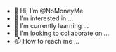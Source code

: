 - 👋 Hi, I’m @NoMoneyMe
- 👀 I’m interested in ...
- 🌱 I’m currently learning ...
- 💞️ I’m looking to collaborate on ...
- 📫 How to reach me ...

<!---
NoMoneyMe/NoMoneyMe is a ✨ special ✨ repository because its `README.md` (this file) appears on your GitHub profile.
You can click the Preview link to take a look at your changes.
--->
